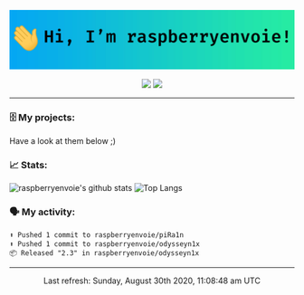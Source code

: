 ![header](https://raw.githubusercontent.com/raspberryenvoie/raspberryenvoie/master/header.gif)

<p align="center">
  <a href="mailto:raspberryenvoie@protonmail.com"><img src="https://img.shields.io/badge/-raspberryenvoie@protonmail.com-E43B39?logo=Gmail&logoColor=white&link=mailto:raspberryenvoie@protonmail.com"></a>
  <a href="https://www.reddit.com/user/raspberryenvoie"><img src="https://img.shields.io/badge/-u/raspberryenvoie-ff3312?logo=Reddit&logoColor=white&link=https://www.reddit.com/user/raspberryenvoie"></a>
</p>

---

### 🗄 My projects:
Have a look at them below ;)

### 📈 Stats:
![raspberryenvoie's github stats](https://github-readme-stats.vercel.app/api?username=raspberryenvoie&show_icons=true)
![Top Langs](https://github-readme-stats.vercel.app/api/top-langs/?username=raspberryenvoie&layout=compact)

### 🗣 My activity:
```
⬆️ Pushed 1 commit to raspberryenvoie/piRa1n
⬆️ Pushed 1 commit to raspberryenvoie/odysseyn1x
📦 Released "2.3" in raspberryenvoie/odysseyn1x
```

------------
<p align="center">Last refresh: Sunday, August 30th 2020, 11:08:48 am UTC</p>
